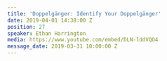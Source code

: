```yaml
---
title: 'Doppelgänger: Identify Your Doppelgänger'
date: 2019-04-01 14:38:00 Z
position: 27
speaker: Ethan Harrington
media: https://www.youtube.com/embed/DLN-lddVQO4
message_date: 2019-03-31 10:00:00 Z
---
```



